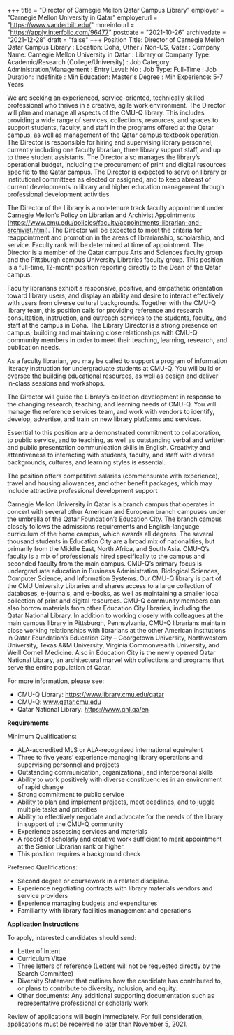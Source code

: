 +++
title = "Director of Carnegie Mellon Qatar Campus Library"
employer = "Carnegie Mellon University in Qatar"
employerurl = "https://www.vanderbilt.edu/"
moreinfourl = "https://apply.interfolio.com/96477"
postdate = "2021-10-26"
archivedate = "2021-12-28"
draft = "false"
+++
Position Title: Director of Carnegie Mellon Qatar Campus Library
: Location: Doha, Other / Non-US, Qatar
: Company Name: Carnegie Mellon University in Qatar
: Library or Company Type: Academic/Research (College/University)
: Job Category: Administration/Management
: Entry Level: No
: Job Type: Full-Time
: Job Duration: Indefinite
: Min Education: Master's Degree
: Min Experience: 5-7 Years

We are seeking an experienced, service-oriented, technically skilled professional who thrives in a creative, agile work environment. The Director will plan and manage all aspects of the CMU-Q library. This includes providing a wide range of services, collections, resources, and spaces to support students, faculty, and staff in the programs offered at the Qatar campus, as well as management of the Qatar campus textbook operation. The Director is responsible for hiring and supervising library personnel, currently including one faculty librarian, three library support staff, and up to three student assistants. The Director also manages the library’s operational budget, including the procurement of print and digital resources specific to the Qatar campus. The Director is expected to serve on library or institutional committees as elected or assigned, and to keep abreast of current developments in library and higher education management through professional development activities.

The Director of the Library is a non-tenure track faculty appointment under Carnegie Mellon’s Policy on Librarian and Archivist Appointments (https://www.cmu.edu/policies/faculty/appointments-librarian-and-archivist.html). The Director will be expected to meet the criteria for reappointment and promotion in the areas of librarianship, scholarship, and service. Faculty rank will be determined at time of appointment. The Director is a member of the Qatar campus Arts and Sciences faculty group and the Pittsburgh campus University Libraries faculty group. This position is a full-time, 12-month position reporting directly to the Dean of the Qatar campus.

Faculty librarians exhibit a responsive, positive, and empathetic orientation toward library users, and display an ability and desire to interact effectively with users from diverse cultural backgrounds. Together with the CMU-Q library team, this position calls for providing reference and research consultation, instruction, and outreach services to the students, faculty, and staff at the campus in Doha. The Library Director is a strong presence on campus; building and maintaining close relationships with CMU-Q community members in order to meet their teaching, learning, research, and publication needs.

As a faculty librarian, you may be called to support a program of information literacy instruction for undergraduate students at CMU-Q. You will build or oversee the building educational resources, as well as design and deliver in-class sessions and workshops.

The Director will guide the Library’s collection development in response to the changing research, teaching, and learning needs of CMU-Q. You will manage the reference services team, and work with vendors to identify, develop, advertise, and train on new library platforms and services.

Essential to this position are a demonstrated commitment to collaboration, to public service, and to teaching, as well as outstanding verbal and written and public presentation communication skills in English. Creativity and attentiveness to interacting with students, faculty, and staff with diverse backgrounds, cultures, and learning styles is essential.

The position offers competitive salaries (commensurate with experience), travel and housing allowances, and other benefit packages, which may include attractive professional development support

Carnegie Mellon University in Qatar is a branch campus that operates in concert with several other American and European branch campuses under the umbrella of the Qatar Foundation’s Education City. The branch campus closely follows the admissions requirements and English-language curriculum of the home campus, which awards all degrees. The several thousand students in Education City are a broad mix of nationalities, but primarily from the Middle East, North Africa, and South Asia. CMU-Q’s faculty is a mix of professionals hired specifically to the campus and seconded faculty from the main campus. CMU-Q’s primary focus is undergraduate education in Business Administration, Biological Sciences, Computer Science, and Information Systems. Our CMU-Q library is part of the CMU University Libraries and shares access to a large collection of databases, e-journals, and e-books, as well as maintaining a smaller local collection of print and digital resources. CMU-Q community members can also borrow materials from other Education City libraries, including the Qatar National Library. In addition to working closely with colleagues at the main campus library in Pittsburgh, Pennsylvania, CMU-Q librarians maintain close working relationships with librarians at the other American institutions in Qatar Foundation’s Education City – Georgetown University, Northwestern University, Texas A&M University, Virginia Commonwealth University, and Weill Cornell Medicine. Also in Education City is the newly opened Qatar National Library, an architectural marvel with collections and programs that serve the entire population of Qatar.

For more information, please see:

- CMU-Q Library: https://www.library.cmu.edu/qatar
- CMU-Q: www.qatar.cmu.edu
- Qatar National Library: https://www.qnl.qa/en

**Requirements**

Minimum Qualifications:

- ALA-accredited MLS or ALA-recognized international equivalent
- Three to five years’ experience managing library operations and supervising personnel and projects
- Outstanding communication, organizational, and interpersonal skills
- Ability to work positively with diverse constituencies in an environment of rapid change
- Strong commitment to public service
- Ability to plan and implement projects, meet deadlines, and to juggle multiple tasks and priorities
- Ability to effectively negotiate and advocate for the needs of the library in support of the CMU-Q community
- Experience assessing services and materials
- A record of scholarly and creative work sufficient to merit appointment at the Senior Librarian rank or higher.
- This position requires a background check

Preferred Qualifications:

- Second degree or coursework in a related discipline.
- Experience negotiating contracts with library materials vendors and service providers
- Experience managing budgets and expenditures
- Familiarity with library facilities management and operations

**Application Instructions**

To apply, interested candidates should send:

- Letter of Intent
- Curriculum Vitae
- Three letters of reference (Letters will not be requested directly by the Search Committee)
- Diversity Statement that outlines how the candidate has contributed to, or plans to contribute to diversity, inclusion, and equity.
- Other documents: Any additional supporting documentation such as representative professional or scholarly work

Review of applications will begin immediately. For full consideration, applications must be received no later than November 5, 2021.
